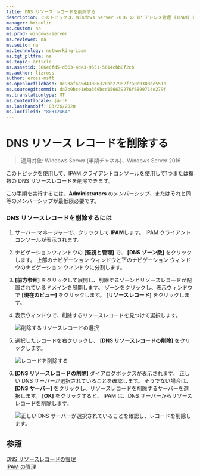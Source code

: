 ```yaml
---
title: DNS リソース レコードを削除する
description: このトピックは、Windows Server 2016 の IP アドレス管理 (IPAM) 管理ガイドに含まれています。
manager: brianlic
ms.custom: na
ms.prod: windows-server
ms.reviewer: na
ms.suite: na
ms.technology: networking-ipam
ms.tgt_pltfrm: na
ms.topic: article
ms.assetid: 366e6fd5-d563-4de3-9551-5614cbb8f2cb
ms.author: lizross
author: eross-msft
ms.openlocfilehash: 8c93af6a5d43086320ab27982f7a0c0308ee551d
ms.sourcegitcommit: da7b9bce1eba369bcd156639276f6899714e279f
ms.translationtype: MT
ms.contentlocale: ja-JP
ms.lasthandoff: 03/26/2020
ms.locfileid: "80312464"
---
```

# <a name="delete-dns-resource-records"></a>DNS リソース レコードを削除する

>適用対象: Windows Server (半期チャネル)、Windows Server 2016

このトピックを使用して、IPAM クライアントコンソールを使用して1つまたは複数の DNS リソースレコードを削除できます。  
  
この手順を実行するには、**Administrators** のメンバーシップ、またはそれと同等のメンバーシップが最低限必要です。  
  
### <a name="to-delete-dns-resource-records"></a>DNS リソースレコードを削除するには  
  
1.  サーバー マネージャーで、クリックして  **IPAM**します。 IPAM クライアントコンソールが表示されます。  
  
2.  ナビゲーションウィンドウの **[監視と管理]** で、 **[DNS ゾーン数]** をクリックします。  上部のナビゲーション ウィンドウと下のナビゲーション ウィンドウのナビゲーション ウィンドウに分割します。  
  
3.  **[前方参照]** をクリックして展開し、削除するゾーンとリソースレコードが配置されているドメインを展開します。 ゾーンをクリックし、表示ウィンドウで **[現在のビュー]** をクリックします。 **[リソースレコード]** をクリックします。  
  
4.  表示ウィンドウで、削除するリソースレコードを見つけて選択します。  
  
    ![削除するリソースレコードの選択](../../media/Delete-DNS-Resource-Records/ipam_DeleteRR_01.jpg)  
  
5.  選択したレコードを右クリックし、 **[DNS リソースレコードの削除]** をクリックします。  
  
    ![レコードを削除する](../../media/Delete-DNS-Resource-Records/ipam_DeleteRR_02.jpg)  
  
6.  **[DNS リソースレコードの削除]** ダイアログボックスが表示されます。 正しい DNS サーバーが選択されていることを確認します。 そうでない場合は、 **[DNS サーバー]** をクリックし、リソースレコードを削除するサーバーを選択します。 **[OK]** をクリックすると、 IPAM は、DNS サーバーからリソースレコードを削除します。  
  
    ![正しい DNS サーバーが選択されていることを確認し、レコードを削除します。](../../media/Delete-DNS-Resource-Records/ipam_DeleteRR_03.jpg)  
  
## <a name="see-also"></a>参照  
[DNS リソースレコードの管理](DNS-Resource-Record-Management.md)  
[IPAM の管理](Manage-IPAM.md)  
  


